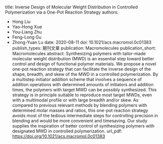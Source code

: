 title: Inverse Design of Molecular Weight Distribution in Controlled Polymerization via a One-Pot Reaction Strategy
authors:
- Hong Liu
- Yao-Hong Xue
- You-Liang Zhu
- Feng-Long Gu
- Zhong-Yuan Lu
date: 2020-08-11
doi: 10.1021/acs.macromol.0c01383
publish_types: 期刊文章
publication: Macromolecules
publication_short: Macromolecules
abstract: Synthesizing polymers with tailor-made molecular weight  distribution (MWD) is an essential step toward better control and design  of functional polymer materials. We propose a novel one-pot reaction  strategy that can facilitate the inverse design of the shape, breadth,  and skew of the MWD in a controlled polymerization. By a multistep  initiator addition scheme that involves a sequence of addition  operations with determined amounts of initiators and addition times, the  polymers with target MWD can be possibly synthesized. This strategy is  in principle suitable to reproduce most target MWDs, even with a  multimodal profile or with large breadth and/or skew. As compared to  previous relevant methods by blending polymers with determined molar  masses and ratios, this one-pot reaction strategy avoids most of the  tedious intermediate steps for controlling precision in blending and  would be more convenient and timesaving. Our study supplies the  inspiration of better control of synthesizing polymers with designated  MWD in controlled polymerization.
url_pdf: https://doi.org/10.1021/acs.macromol.0c01383
